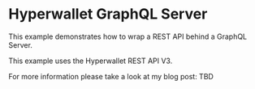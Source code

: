 Hyperwallet GraphQL Server
==========================

This example demonstrates how to wrap a REST API behind
a GraphQL Server.

This example uses the Hyperwallet REST API V3.

For more information please take a look at my blog post: TBD
